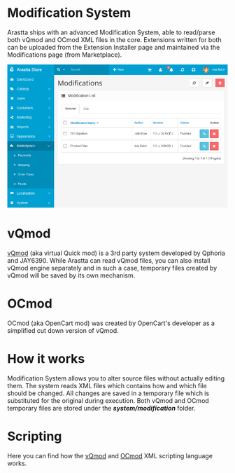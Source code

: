Modification System
===================

Arastta ships with an advanced Modification System, able to read/parse both vQmod and OCmod XML files in the core. Extensions written for both can be uploaded from the Extension Installer page and maintained via the Modifications page (from Marketplace).

![modifications](_images/modifications.png)

vQmod
=====

[vQmod](https://github.com/vqmod/vqmod) (aka virtual Quick mod) is a 3rd party system developed by Qphoria and JAY6390. While Arastta can read vQmod files, you can also install vQmod engine separately and in such a case, temporary files created by vQmod will be saved by its own mechanism.

OCmod
=====

OCmod (aka OpenCart mod) was created by OpenCart's developer as a simplified cut down version of vQmod.

How it works
============

Modification System allows you to alter source files without actually editing them. The system reads XML files which contains how and which file should be changed. All changes are saved in a temporary file which is substituted for the original during execution. Both vQmod and OCmod temporary files are stored under the ***system/modification*** folder.

Scripting
=========

Here you can find how the [vQmod](https://github.com/vqmod/vqmod/wiki/Scripting) and [OCmod](https://github.com/opencart/opencart/wiki/Modification-System) XML scripting language works.

